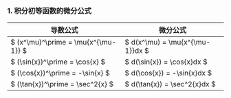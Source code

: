 ### 1. 积分初等函数的微分公式
导数公式 |  微分公式  
-|-
$ (x^\mu)^\prime = \mu{x^{\mu-1}} $ | $ d(x^\mu) = \mu{x^{\mu-1}}dx $ |
$ (\sin{x})^\prime = \cos{x} $ | $ d(\sin{x}) = \cos{x}dx $ |
$ (\cos{x})^\prime = -\sin{x} $ | $ d(\cos{x}) = -\sin{x}dx $ |
$ (\tan{x})^\prime = \sec^2{x} $ | $ d(\tan{x}) = \sec^2{x}dx $ |